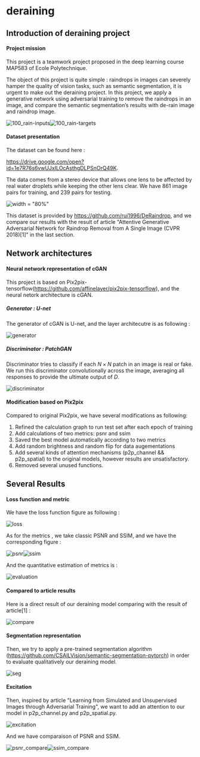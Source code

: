 # deraining

## Introduction of deraining project

#### Project mission

This project is a teamwork project proposed in the deep learning course MAP583 of  Ecole Polytechnique.

The object of this project is quite simple : raindrops in images can severely hamper the quality of vision tasks, such as semantic segmentation, it is urgent to make out the deraining project.  In this project, we apply a generative network using adversarial training to remove the raindrops in an image, and compare the semantic segmentation’s results with de-rain image and raindrop image.

![100_rain-inputs](https://github.com/ChenLyyu/deraining/blob/deraining/images/100_rain-inputs.png)![100_rain-targets](https://github.com/ChenLyyu/deraining/blob/deraining/images/100_rain-targets.png)



#### Dataset presentation

The dataset can be found here :

https://drive.google.com/open?id=1e7R76s6vwUJxILOcAsthgDLPSnOrQ49K. 

The data comes from a stereo device that allows one lens to be affected by real water droplets while keeping the other lens clear. We have $861$ image pairs for training, and $239$ pairs for testing.

![width = "80%"](https://github.com/ChenLyyu/deraining/blob/deraining/images/rainmaker.jpg)

This dataset is provided by https://github.com/rui1996/DeRaindrop, and we compare our results with the result of article "Attentive Generative Adversarial Network for Raindrop Removal from A Single Image (CVPR 2018)[1]" in the last section.



## Network architectures 

#### Neural network representation of cGAN

This project is based on Pix2pix-tensorflow(https://github.com/affinelayer/pix2pix-tensorflow), and the neural netork architecture is cGAN.

##### Generator : U-net

The generator of cGAN is U-net, and the layer architecutre is as following :

![generator](https://github.com/ChenLyyu/deraining/blob/deraining/images/generator.png)



##### Discriminator : PatchGAN

Discriminator tries to classify if each $N × N$ patch in an image is real or fake. We run this discriminator convolutionally across the image, averaging all responses to provide the ultimate output of $D$.

![discriminator](https://github.com/ChenLyyu/deraining/blob/deraining/images/discriminator.png)

#### Modification based on Pix2pix

Compared to original Pix2pix, we have several modifications as following:

1. Refined the calculation graph to run test set after each epoch of training
2. Add calculations of two metrics: psnr and ssim
3. Saved the best model automatically according to two metrics
4. Add random brightness and random flip for data augementations
5. Add several kinds of attention mechanisms (p2p_channel && p2p_spatial) to the original models, however results are unsatisfactory.
6. Removed several unused functions. 

## Several Results

#### Loss function and metric

We have the loss function figure as following : 

![loss](https://github.com/ChenLyyu/deraining/blob/deraining/images/loss.jpg)



As for the metrics , we take classic PSNR and SSIM, and we have the corresponding figure : 

![psnr](https://github.com/ChenLyyu/deraining/blob/deraining/images/psnr.png)![ssim](https://github.com/ChenLyyu/deraining/blob/deraining/images/ssim.png)



And the quantitative estimation of metrics is : 

![evaluation](https://github.com/ChenLyyu/deraining/blob/deraining/images/evaluation.jpg)

#### Compared to article results 

Here is a direct result of our deraining model comparing with the result of article[1] : 

![compare](https://github.com/ChenLyyu/deraining/blob/deraining/images/compare.jpg)

#### Segmentation representation

Then, we try to apply a pre-trained segmentation algorithm (https://github.com/CSAILVision/semantic-segmentation-pytorch) in order to evaluate qualitatively our deraining model.

![seg](https://github.com/ChenLyyu/deraining/blob/deraining/images/seg.jpg)

#### Excitation

Then, inspired by article "Learning from Simulated and Unsupervised Images through Adversarial
Training", we want to add an attention to our model in p2p_channel.py and p2p_spatial.py.

![excitation](https://github.com/ChenLyyu/deraining/blob/deraining/images/excitation.png)



And we have comparaison of PSNR and SSIM.

![psnr_compare](https://github.com/ChenLyyu/deraining/blob/deraining/images/psnr_compare.png)![ssim_compare](https://github.com/ChenLyyu/deraining/blob/deraining/images/ssim_compare.png)

